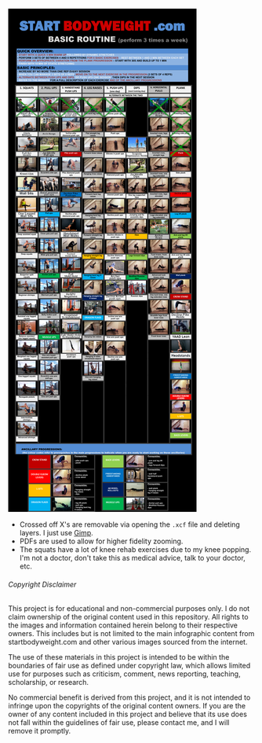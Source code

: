 ![Current Workout Chart](./CurrentRoutine.png)

- Crossed off X's are removable via opening the `.xcf` file and deleting layers. I just use [Gimp](https://www.gimp.org/).
- PDFs are used to allow for higher fidelity zooming.
- The squats have a lot of knee rehab exercises due to my knee popping. I'm not a doctor, don't take this as medical advice, talk to your doctor, etc.

###### Copyright Disclaimer
This project is for educational and non-commercial purposes only. I do not claim ownership of the original content used in this repository. All rights to the images and information contained herein belong to their respective owners. This includes but is not limited to the main infographic content from startbodyweight.com and other various images sourced from the internet.

The use of these materials in this project is intended to be within the boundaries of fair use as defined under copyright law, which allows limited use for purposes such as criticism, comment, news reporting, teaching, scholarship, or research.

No commercial benefit is derived from this project, and it is not intended to infringe upon the copyrights of the original content owners. If you are the owner of any content included in this project and believe that its use does not fall within the guidelines of fair use, please contact me, and I will remove it promptly.
